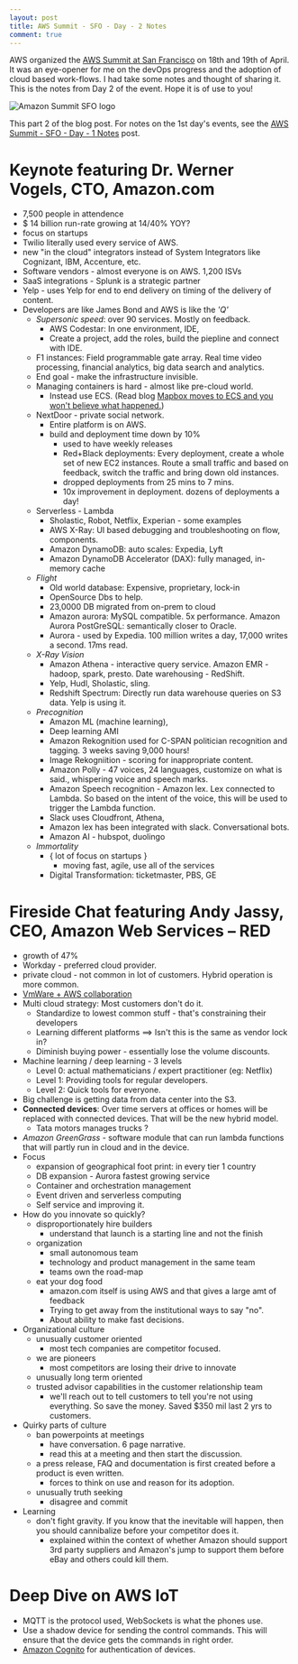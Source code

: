 ```yaml
---
layout: post
title: AWS Summit - SFO - Day - 2 Notes
comment: true
---
```

AWS organized the [AWS Summit at San Francisco](https://aws.amazon.com/summits/san-francisco/) on 18th and 19th of April. It was an eye-opener for me on the devOps progress and the adoption of cloud based work-flows. I had take some notes and thought of sharing it. This is the notes from Day 2 of the event. Hope it is of use to you!

![Amazon Summit SFO logo](https://d0.awsstatic.com/events/Summits/AWS_Summit_Logo_RGB_WhiteAWS_Horiz_CityLeft_SanFrancisco.png)

This part 2 of the blog post. For notes on the 1st day's events, see the [AWS Summit - SFO - Day - 1 Notes](https://akshayranganath.github.io/AWSSummit-SFO-Day1-Notes/) post.

# Keynote featuring Dr. Werner Vogels, CTO, Amazon.com

- 7,500 people in attendence
- $ 14 billion run-rate growing at 14/40% YOY?
- focus on startups
- Twilio literally used every service of AWS.
- new "in the cloud" integrators instead of System Integrators like Cognizant, IBM, Accenture, etc.
- Software vendors - almost everyone is on AWS. 1,200 ISVs
- SaaS integrations - Splunk is a strategic partner
- Yelp - uses Yelp for end to end delivery on timing of the delivery of content.
- Developers are like James Bond and AWS is like the _'Q'_
	- *Supersonic speed*: over 90 services. Mostly on feedback.
		- AWS Codestar: In one environment, IDE, 
		- Create a project, add the roles, build the piepline and connect with IDE. 
	- F1 instances: Field programmable gate array. Real time video processing, financial analytics, big data search and analytics.
	- End goal - make the infrastructure invisible.
	- Managing containers is hard - almost like pre-cloud world.
		- Instead use ECS. (Read blog [Mapbox moves to ECS and you won't believe what happened.](https://www.mapbox.com/blog/switch-to-ecs/))
	- NextDoor - private social network.
		- Entire platform is on AWS.
		- build and deployment time down by 10%
			- used to have weekly releases
			- Red+Black deployments: Every deployment, create a whole set of new EC2 instances. Route a small traffic and based on feedback, switch the traffic and bring down old instances.
			- dropped deployments from 25 mins to 7 mins.
			- 10x improvement in deployment. dozens of deployments a day!
	- Serverless - Lambda
		- Sholastic, Robot, Netflix, Experian - some examples
		- AWS X-Ray: UI based debugging and troubleshooting on flow, components.
		- Amazon DynamoDB: auto scales: Expedia, Lyft
		- Amazon DynamoDB Accelerator (DAX): fully managed, in-memory cache
	- *Flight*
		- Old world database: Expensive, proprietary, lock-in
		- OpenSource Dbs to help.
		- 23,0000 DB migrated from on-prem to cloud
		- Amazon aurora: MySQL compatible. 5x performance. Amazon Aurora PostGreSQL: semantically closer to Oracle.
		- Aurora - used by Expedia. 100 million writes a day, 17,000 writes a second. 17ms read.
	- *X-Ray Vision*
		- Amazon Athena - interactive query service. Amazon EMR - hadoop, spark, presto. Date warehousing - RedShift.
		- Yelp, Hudl, Sholastic, sling.
		- Redshift Spectrum: Directly run data warehouse queries on S3 data. Yelp is using it.
	- *Precognition*
		- Amazon ML (machine learning), 
		- Deep learning AMI
		- Amazon Rekognition used for C-SPAN politician recognition and tagging. 3 weeks saving 9,000 hours!
		- Image Rekogniition - scoring for inappropriate content.
		- Amazon Polly - 47 voices, 24 languages, customize on what is said., whispering voice and speech marks.
		- Amazon Speech recognition - Amazon lex. Lex connected to Lambda. So based on the intent of the voice, this will be used to trigger the Lambda function.
		- Slack uses Cloudfront, Athena, 
		- Amazon lex has been integrated with slack. Conversational bots.
		- Amazon AI - hubspot, duolingo
	- *Immortality*
		- { lot of focus on startups }
			- moving fast, agile, use all of the services
		- Digital Transformation: ticketmaster, PBS, GE

# Fireside Chat featuring Andy Jassy, CEO, Amazon Web Services – RED

- growth of 47%
- Workday - preferred cloud provider.
- private cloud - not common in lot of customers. Hybrid operation is more common.
- [VmWare + AWS collaboration](http://www.businesswire.com/news/home/20161013006574/en/VMware-AWS-Announce-Hybrid-Cloud-Service-%E2%80%9CVMware)
- Multi cloud strategy: Most customers don't do it. 
	- Standardize to lowest common stuff - that's constraining their developers
	- Learning different platforms ==> Isn't this is the same as vendor lock in?
	- Diminish buying power - essentially lose the volume discounts.
- Machine learning / deep learning - 3 levels
	- Level 0: actual mathematicians / expert practitioner (eg: Netflix)
	- Level 1: Providing tools for regular developers.
	- Level 2: Quick tools for everyone.
- Big challenge is getting data from data center into the S3.
- __Connected devices__: Over time servers at offices or homes will be replaced with connected devices. That will be the new hybrid model.
	- Tata motors manages trucks ?
- *Amazon GreenGrass* - software module that can run lambda functions that will partly run in cloud and in the device.
- Focus
	- expansion of geographical foot print: in every tier 1 country
	- DB expansion - Aurora fastest growing service
	- Container and orchestration management
	- Event driven and serverless computing
	- Self service and improving it.
- How do you innovate so quickly?
	- disproportionately hire builders
		- understand that launch is a starting line and not the finish
	- organization
		- small autonomous team
		- technology and product management in the same team
		- teams own the road-map
	- eat your dog food
		- amazon.com itself is using AWS and that gives a large amt of feedback
		- Trying to get away from the institutional ways to say "no".
		- About ability to make fast decisions.
- Organizational culture
	- unusually customer oriented
		- most tech companies are competitor focused.
	- we are pioneers
		- most competitors are losing their drive to innovate
	- unusually long term oriented
	- trusted advisor capabilities in the customer relationship team
		- we'll reach out to tell customers to tell you're not using everything. So save the money. Saved $350 mil last 2 yrs to customers.
- Quirky parts of culture
	- ban powerpoints at meetings
		- have conversation. 6 page narrative.
		- read this at a meeting and then start the discussion.
	- a press release, FAQ and documentation is first created before a product is even written.
		- forces to think on use and reason for its adoption.
	- unusually truth seeking 
		- disagree and commit
- Learning
	- don't fight gravity. If you know that the inevitable will happen, then you should cannibalize before your competitor does it.
		- explained within the context of whether Amazon should support 3rd party suppliers and Amazon's jump to support them before eBay and others could kill them.

# Deep Dive on AWS IoT

- MQTT is the protocol used, WebSockets is what the phones use.
- Use a shadow device for sending the control commands. This will ensure that the device gets the commands in right order.
- [Amazon Cognito](https://aws.amazon.com/cognito/) for authentication of devices.


